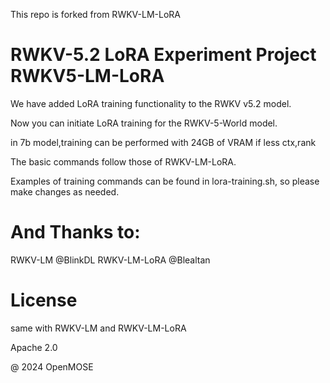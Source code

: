This repo is forked from RWKV-LM-LoRA

# RWKV-5.2 LoRA Experiment Project RWKV5-LM-LoRA

We have added LoRA training functionality to the RWKV v5.2 model.

Now you can initiate LoRA training for the RWKV-5-World model.

in 7b model,training can be performed with 24GB of VRAM if less ctx,rank

The basic commands follow those of RWKV-LM-LoRA.

Examples of training commands can be found in lora-training.sh, so please make changes as needed.



# And Thanks to:
RWKV-LM @BlinkDL
RWKV-LM-LoRA @Blealtan



# License
same with RWKV-LM and RWKV-LM-LoRA

Apache 2.0


@ 2024 OpenMOSE
